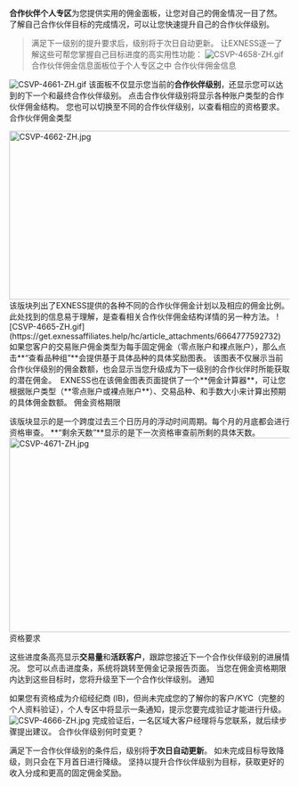 
**合作伙伴个人专区**为您提供实用的佣金面板，让您对自己的佣金情况一目了然。 了解自己合作伙伴目标的完成情况，可以让您快速提升自己的合作伙伴级别。
> 满足下一级别的提升要求后，级别将于次日自动更新。
让EXNESS逐一了解这些可帮您掌握自己目标进度的高实用性功能：
![CSVP-4658-ZH.gif](https://get.exnessaffiliates.help/hc/article_attachments/6664776174108)
> 合作伙伴佣金信息面板位于个人专区之中
合作伙伴佣金信息
 
![CSVP-4661-ZH.gif](https://get.exnessaffiliates.help/hc/article_attachments/6664776577692)
该面板不仅显示您当前的**合作伙伴级别**，还显示您可以达到的下一个和最终合作伙伴级别。 点击合作伙伴级别将显示各种账户类型的合作伙伴佣金结构。 您也可以切换至不同的合作伙伴级别，以查看相应的资格要求。
合作伙伴佣金类型
 
<img alt="CSVP-4662-ZH.jpg" src="https://get.exnessaffiliates.help/hc/article_attachments/6664764327324" height="303" width="569" />
该版块列出了EXNESS提供的各种不同的合作伙伴佣金计划以及相应的佣金比例。 此处找到的信息易于理解，是查看相关合作伙伴佣金结构详情的另一种方法。
![CSVP-4665-ZH.gif](https://get.exnessaffiliates.help/hc/article_attachments/6664777592732)
如果您客户的交易账户佣金类型为每手固定佣金（零点账户和裸点账户），那么点击**“查看品种组”**会提供基于具体品种的具体奖励图表。 该图表不仅展示当前合作伙伴级别的佣金数额，也会显示当您升级成为下一级别的合作伙伴时所能获取的潜在佣金。 
EXNESS也在该佣金图表页面提供了一个**佣金计算器**，可让您根据账户类型（**零点账户或裸点账户**）、交易品种、和手数大小来计算出预期的具体佣金数额。
佣金资格期限
 
该版块显示的是一个跨度过去三个日历月的浮动时间周期。每个月的月底都会进行资格审查。 **“剩余天数”**显示的是下一次资格审查前所剩的具体天数。
<img alt="CSVP-4671-ZH.jpg" src="https://get.exnessaffiliates.help/hc/article_attachments/6664777965212" height="349" width="569" />
资格要求
 
这些进度条高亮显示**交易量**和**活跃客户**，跟踪您接近下一个合作伙伴级别的进展情况。 您可以点击进度条，系统将跳转至佣金记录报告页面。 当您在佣金资格期限内达到这些目标时，您将升级至下一个合作伙伴级别。
通知
 
如果您有资格成为介绍经纪商 (IB)，但尚未完成您的了解你的客户/KYC（完整的个人资料验证），个人专区中将显示一条通知，提示您要完成验证才能进行升级。
![CSVP-4666-ZH.jpg](https://get.exnessaffiliates.help/hc/article_attachments/6664765734300)
完成验证后，一名区域大客户经理将与您联系，就后续步骤提出建议。
合作伙伴级别何时变更？
 
满足下一合作伙伴级别的条件后，级别将**于次日自动更新**。 如未完成目标导致降级，则只会在下月首日进行降级。 坚持以提升合作伙伴级别为目标，获取更好的收入分成和更高的固定佣金奖励。